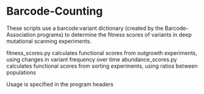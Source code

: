 # Barcode-Counting

These scripts use a barcode:variant dictionary (created by the Barcode-Association programs) to determine the fitness scores of variants in deep mutational scanning experiments.

fitness_scores.py calculates functional scores from outgrowth experiments, using changes in variant frequency over time
abundance_scores.py calculates functional scores from sorting experiments, using ratios between populations

Usage is specified in the program headers
